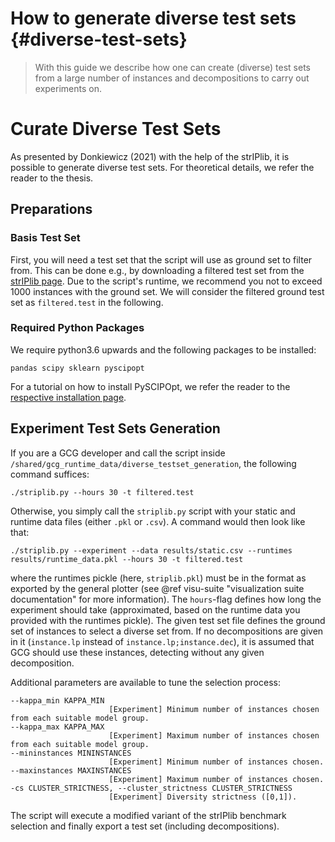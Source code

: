# How to generate diverse test sets {#diverse-test-sets}
> With this guide we describe how one can create (diverse) test sets from
> a large number of instances and decompositions to carry out experiments on.

# Curate Diverse Test Sets
As presented by Donkiewicz (2021) with the help of the strIPlib,
it is possible to generate diverse test sets. For theoretical details,
we refer the reader to the thesis.

## Preparations
### Basis Test Set
First, you will need a test set that the script will use as ground set to filter from.
This can be done e.g., by downloading a filtered test set from the [strIPlib page](https://striplib.or.rwth-aachen.de).
Due to the script's runtime, we recommend you not to exceed 1000 instances with the ground set.
We will consider the filtered ground test set as `filtered.test` in the following.

### Required Python Packages
We require python3.6 upwards and the following packages to be installed:
```
pandas scipy sklearn pyscipopt
```
For a tutorial on how to install PySCIPOpt, we refer the reader to the [respective installation page](https://pypi.org/project/PySCIPOpt/).

## Experiment Test Sets Generation
If you are a GCG developer and call the script inside `/shared/gcg_runtime_data/diverse_testset_generation`,
the following command suffices:

    ./striplib.py --hours 30 -t filtered.test

Otherwise, you simply call the `striplib.py` script with your static and runtime data files
(either `.pkl` or `.csv`). A command would then look like that:

    ./striplib.py --experiment --data results/static.csv --runtimes results/runtime_data.pkl --hours 30 -t filtered.test

where the runtimes pickle (here, `striplib.pkl`) must be in the format as exported
by the general plotter (see @ref visu-suite "visualization suite documentation" for more information).
The `hours`-flag defines how long the experiment should take (approximated, based
on the runtime data you provided with the runtimes pickle).
The given test set file defines the ground set of instances to select a diverse
set from. If no decompositions are given in it (`instance.lp` instead of `instance.lp;instance.dec`),
it is assumed that GCG should use these instances, detecting without any given decomposition.

Additional parameters are available to tune the selection process:
```
--kappa_min KAPPA_MIN
                      [Experiment] Minimum number of instances chosen from each suitable model group.
--kappa_max KAPPA_MAX
                      [Experiment] Maximum number of instances chosen from each suitable model group.
--mininstances MININSTANCES
                      [Experiment] Minimum number of instances chosen.
--maxinstances MAXINSTANCES
                      [Experiment] Maximum number of instances chosen.
-cs CLUSTER_STRICTNESS, --cluster_strictness CLUSTER_STRICTNESS
                      [Experiment] Diversity strictness ([0,1]).
```

The script will execute a modified variant of the strIPlib benchmark selection
and finally export a test set (including decompositions).
